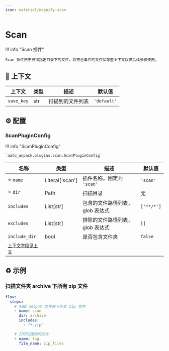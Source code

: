 ```yaml
---
icon: material/magnify-scan
---
```


# Scan

!!! info "Scan 插件"

    Scan 插件用于扫描指定目录下的文件，将符合条件的文件保存至上下文以供后续步骤使用。

## :link: 上下文

| 上下文     | 类型 | 描述             | 默认值      |
| ---------- | ---- | ---------------- | ----------- |
| `save_key` | str  | 扫描到的文件列表 | `'default'` |

## :gear: 配置

### ScanPluginConfig

!!! info "ScanPluginConfig"

    `auto_unpack.plugins.scan.ScanPluginConfig`

| 名称                      | 类型            | 描述                            | 默认值     |
| ------------------------- | --------------- | ------------------------------- | ---------- |
| :star: `name`             | Literal['scan'] | 插件名称，固定为 `'scan'`       | `'scan'`   |
| :star: `dir`              | Path            | 扫描目录                        | 无         |
| `includes`                | List[str]       | 包含的文件路径列表，glob 表达式 | `['**/*']` |
| `excludes`                | List[str]       | 排除的文件路径列表，glob 表达式 | `[]`       |
| `include_dir`             | bool            | 是否包含文件夹                  | `false`    |
| [`上下文字段见上文`](#_1) |                 |                                 |            |

## :recycle: 示例

### 扫描文件夹 archive 下所有 zip 文件

```yaml
flow:
  steps:
    # 扫描 output 文件夹下所有 zip 文件
    - name: scan
      dir: archive
      includes:
        - "*.zip"

    # 打印扫描到的文件
    - name: log
      file_name: zip_files
```
